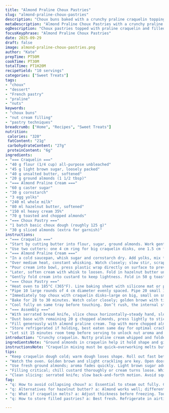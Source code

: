 ```yaml
---
title: "Almond Praline Choux Pastries"
slug: "almond-praline-choux-pastries"
description: "Choux buns baked with a crunchy praline craquelin topping. Filled with an almond-hazelnut praline cream combining pastry cream, whipped cream, and nut butters. The craquelin dough has been adjusted to include ground almonds for extra aroma; sugar swapped for light brown sugar to deepen caramel notes. Smaller and larger choux piped with strategically placed craquelin disks for texture contrast. Focus on tactile and visual cues during baking – golden with slight crackling. Cooling in the oven with door ajar to dry and firm shells. Assembly includes layering chopped toasted almonds inside for crunch in every bite. Nut swap and timing tweaks for balanced nutty aroma and optimal shell integrity."
metaDescription: "Almond Praline Choux Pastries with a crunchy praline topping and nutty cream. Perfect texture and aroma balance make these irresistible delights."
ogDescription: "Choux pastries topped with praline craquelin and filled with almond hazelnut cream. A textural indulgence worth every moment spent in the kitchen."
focusKeyphrase: "Almond Praline Choux Pastries"
date: 2025-09-29
draft: false
image: almond-praline-choux-pastries.png
author: "Kate"
prepTime: PT50M
cookTime: PT30M
totalTime: PT1H20M
recipeYield: "10 servings"
categories: ["Sweet Treats"]
tags:
- "choux"
- "dessert"
- "French pastry"
- "praline"
- "nuts"
keywords:
- "choux buns"
- "nut cream filling"
- "pastry techniques"
breadcrumb: ["Home", "Recipes", "Sweet Treats"]
nutrition: 
 calories: "320"
 fatContent: "21g"
 carbohydrateContent: "27g"
 proteinContent: "6g"
ingredients:
- "=== Craquelin ==="
- "40 g flour (1/4 cup) all-purpose unbleached"
- "45 g light brown sugar, loosely packed"
- "40 g unsalted butter, softened"
- "20 g ground almonds (1 1/2 tbsp)"
- "=== Almond Praline Cream ==="
- "60 g caster sugar"
- "30 g cornstarch"
- "3 egg yolks"
- "240 ml whole milk"
- "80 ml hazelnut butter, softened"
- "150 ml heavy cream 35%"
- "70 g toasted and chopped almonds"
- "=== Choux Pastry ==="
- "1 batch basic choux dough (roughly 125 g)"
- "30 g sliced almonds (extra for garnish)"
instructions:
- "=== Craquelin ==="
- "Start by cutting butter into flour, sugar, ground almonds. Work gently but fully until dough looks homogeneous, no visible lumps. Press between parchment sheets to 2.5 mm (approx 1/10 inch). Freeze solid, ideally 20 to 25 min, not longer than 30; too hard breaks easily."
- "Use two cutters: one 4 cm ring for big craquelin disks, one 1.5 cm for small disks. Cut 10 large and 20 small disks. Keep frozen until ready to top choux—moisture is enemy here, so do not let warm."
- "=== Almond Praline Cream ==="
- "In a cold saucepan, whisk sugar and cornstarch dry. Add yolks, mix thoroughly until smooth, no grainy bits. Pour in milk, mix off heat before cooking, avoids lumps."
- "Over medium heat, constant whisking. Watch closely; slow stir, scrape bottom and edges so cream thickens evenly, no scorching. Should coat back of spoon like a thick custard. Remove immediately, not boiling too hard or it curdles."
- "Pour cream into bowl, press plastic wrap directly on surface to prevent skin. Room temp until just warm, then refrigerate minimum 1.5 hours, max 3."
- "Later, soften cream with whisk to loosen. Fold in hazelnut butter until uniform. Whip heavy cream to firm peaks separately, but not overwhipped – just enough to hold shape."
- "Gently fold cream into custard to keep lightness. Fold in 50 g toasted chopped almonds here for texture. Put aside in piping bag fitted with 1 cm star tip."
- "=== Choux Pastry ==="
- "Heat oven to 185°C (365°F). Line baking sheet with silicone mat or parchment paper."
- "Pipe 10 large rounds of 4 cm diameter evenly spaced. Pipe 20 small 1 cm rounds aligning each side of large choux; these catch craquelin better and balance structure."
- "Immediately top choux with craquelin disks—large on big, small on small. Press gently to adhere but avoid smushing dough shape."
- "Bake for 28 to 30 minutes. Watch color closely; golden brown with tiny cracks visible on craquelin, firm shells when tapped. If unsure, open oven door slightly using wooden spoon handle for 5 minutes after baking to dry shells further, prevents collapse or sogginess."
- "Cool fully on same tray before touching. Don’t rush, the internal steam keeps structure until cooled enough—handle too soon and shells crack or collapse."
- "=== Assembly ==="
- "With serrated bread knife, slice choux horizontally—steady hand, slow saw to avoid squishing."
- "Dust base with remaining 20 g chopped almonds, press lightly to stick."
- "Fill generously with almond praline cream. Top with more chopped almonds. Replace crown rung gently—no force."
- "Store refrigerated if holding, best eaten same day for optimal crackle and cream freshness."
- "Let sit 15 minutes room temp before serving to unlock nut aroma and soften the cream slightly."
introduction: "Crunchy craquelin. Nutty praline cream whipped and folded. Choux dough piped in two sizes for visual interest and textural interplay. Watch color, listen for crackle as they bake, smell rising caramelized sugar and almonds. Choux must steam out fully to keep shape—not rushed. Easy to hole pipe but often forgotten: craquelin needs cold and thickness control, too thin and it melts away into choux, too thick and it chips off. Almonds add crunch inside and out, buttery aromas—consider replacing sugar with brown for caramel depth or swapping almonds for pistachios. Tested subtle time shifts for consistent shells. Cream cooling crucial for sheen and structure. Practical, technical but rewarding."
ingredientsNote: "Ground almonds in craquelin help it hold shape and give that subtle nutty fragrance under caramelized sugar. Light brown sugar is a better choice here for nuances over white—use turbinado or muscovado if available. Pastry cream gets a hazelnut butter upgrade; if unavailable, almond or even peanut butter works but note different oiliness and flavor intensities. Heavy cream fold maintains lightness, don’t overmix or risk losing volume. Choux dough needs a good oven temp so they puff before crust forms. Freeze craquelin before slicing so it's firm and cuts cleanly. Toast almonds until golden but not burnt; burnt nuts ruin the whole flavor. Slice choux cool or cream leaks."
instructionsNote: "Craquelin mixing must be quick—overworking melts butter. Thickness control: 2.5 mm is thinner than usual which keeps disk crisp but won't overpower pastry. Freeze before cutting to avoid smearing dough or sticky mess. Cook custard low and slow to avoid grainy lumps; skin on surface means wrap tight. Choux piping: pipe slow steady pressure to avoid irregular shapes, smaller dough drops next to big protect structure and catch small craquelin pieces. Oven heat steady at 185°C helps even rise and browning without drying too fast. Leave door ajar post-bake to reduce interior moisture, that’s what kills crisp shells fast. Filling must be cool, whipped cream stabilizes butter and pastry cream—otherwise mixture turns loose and greasy. Use sharp serrated knife for clean cut—avoid tearing fragile shells."
tips:
- "Keep craquelin dough cold; warm dough loses shape. Roll out fast between parchment sheets. Freeze; firm dough cuts clean. Too thick? It breaks. Too thin? It vanishes."
- "Watch the oven. Golden brown and slight crackling are key. Open door for last few minutes if unsure. Helps dry out shells. Avoid sogginess; moisture ruins texture."
- "Use fresh ground almonds; aroma fades quickly. Light brown sugar adds depth but swaps fine. Turbinado in a pinch. Experiment. Hazelnut butter? Almond butter works."
- "Filling critical; chill custard thoroughly or cream turns loose. Whipped cream stabilizes mixture. Fold gently, maintain lightness. Watch, overmixing collapses layers."
- "Clean slicing: serrated knife; slow back-and-forth motion. Avoid squishing fragile shells. Dust with nuts inside for crunch; balance flavors. Biting into soft cream? Bliss."
faq:
- "q: How to avoid collapsing choux? a: Essential to steam out fully. Cut oven moisture. Bake till golden; open door ajar at end. Keeps shell crisp, stable."
- "q: Alternatives for hazelnut butter? a: Almond works well; different flavor but good. Peanut butter too, but it can grease mixtures. Adjust according to taste."
- "q: What if craquelin melts? a: Adjust thickness before freezing. Too thin, it blends into dough. If melting occurs, check oven temp. Consistent heat is vital."
- "q: How to store filled pastries? a: Best fresh. Refrigerate in airtight, separate layers, if needed. Soggy shells aren’t desirable. Eat same day whenever possible."

---
```

